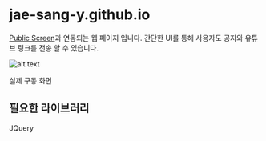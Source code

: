 # jae-sang-y.github.io


[Public Screen](github.com/jae-sang-y/PublicScreen)과 연동되는 웹 페이지 입니다.
간단한 UI를 통해 사용자도 공지와 유튜브 링크를 전송 할 수 있습니다.

![alt text](1.png "")

실제 구동 화면


## 필요한 라이브러리

JQuery
